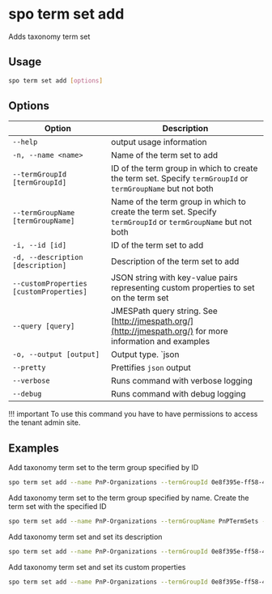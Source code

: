 # spo term set add

Adds taxonomy term set

## Usage

```sh
spo term set add [options]
```

## Options

Option|Description
------|-----------
`--help`|output usage information
`-n, --name <name>`|Name of the term set to add
`--termGroupId [termGroupId]`|ID of the term group in which to create the term set. Specify `termGroupId` or `termGroupName` but not both
`--termGroupName [termGroupName]`|Name of the term group in which to create the term set. Specify `termGroupId` or `termGroupName` but not both
`-i, --id [id]`|ID of the term set to add
`-d, --description [description]`|Description of the term set to add
`--customProperties [customProperties]`|JSON string with key-value pairs representing custom properties to set on the term set
`--query [query]`|JMESPath query string. See [http://jmespath.org/](http://jmespath.org/) for more information and examples
`-o, --output [output]`|Output type. `json|text`. Default `text`
`--pretty`|Prettifies `json` output
`--verbose`|Runs command with verbose logging
`--debug`|Runs command with debug logging

!!! important
    To use this command you have to have permissions to access the tenant admin site.

## Examples

Add taxonomy term set to the term group specified by ID

```sh
spo term set add --name PnP-Organizations --termGroupId 0e8f395e-ff58-4d45-9ff7-e331ab728beb
```

Add taxonomy term set to the term group specified by name. Create the term set with the specified ID

```sh
spo term set add --name PnP-Organizations --termGroupName PnPTermSets --id aa70ede6-83d1-466d-8d95-30d29e9bbd7c
```

Add taxonomy term set and set its description

```sh
spo term set add --name PnP-Organizations --termGroupId 0e8f395e-ff58-4d45-9ff7-e331ab728beb --description 'Contains a list of organizations'
```

Add taxonomy term set and set its custom properties

```sh
spo term set add --name PnP-Organizations --termGroupId 0e8f395e-ff58-4d45-9ff7-e331ab728beb --customProperties '`{"Property":"Value"}`'
```